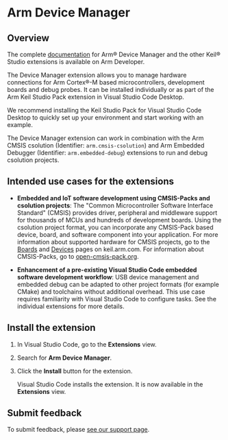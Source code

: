 # Arm Device Manager

## Overview

The complete [documentation](https://developer.arm.com/documentation/108029/latest/Extension-pack-and-extensions) for Arm® Device Manager and the other Keil® Studio extensions is available on Arm Developer.

The Device Manager extension allows you to manage hardware connections for Arm Cortex®-M based microcontrollers, development boards and debug probes. It can be installed individually or as part of the Arm Keil Studio Pack extension in Visual Studio Code Desktop.

We recommend installing the Keil Studio Pack for Visual Studio Code Desktop to quickly set up your environment and start working with an example.

The Device Manager extension can work in combination with the Arm CMSIS csolution (Identifier: `arm.cmsis-csolution`) and Arm Embedded Debugger (Identifier: `arm.embedded-debug`) extensions to run and debug csolution projects.

## Intended use cases for the extensions

- **Embedded and IoT software development using CMSIS-Packs and csolution projects**: The "Common Microcontroller Software Interface Standard" (CMSIS) provides driver, peripheral and middleware support for thousands of MCUs and hundreds of development boards. Using the csolution project format, you can incorporate any CMSIS-Pack based device, board, and software component into your application. For more information about supported hardware for CMSIS projects, go to the [Boards](https://www.keil.arm.com/boards/) and [Devices](https://www.keil.arm.com/devices/) pages on keil.arm.com. For information about CMSIS-Packs, go to [open-cmsis-pack.org](https://www.open-cmsis-pack.org/index.html).

- **Enhancement of a pre-existing Visual Studio Code embedded software development workflow**: USB device management and embedded debug can be adapted to other project formats (for example CMake) and toolchains without additional overhead. This use case requires familiarity with Visual Studio Code to configure tasks. See the individual extensions for more details.

## Install the extension

1. In Visual Studio Code, go to the **Extensions** view.

1. Search for **Arm Device Manager**.

1. Click the **Install** button for the extension.

    Visual Studio Code installs the extension. It is now available in the **Extensions** view.

## Submit feedback

To submit feedback, please [see our support page](https://www.keil.arm.com/support/#:~:text=Connecting%20Hardware).
